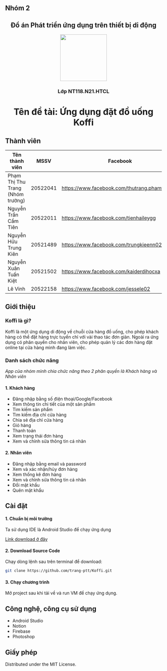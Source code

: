 ## Nhóm 2
<h2 align="center">
    Đồ án Phát triển ứng dụng trên thiết bị di động</h2>
    <div align="center">
<img src="https://user-images.githubusercontent.com/91247482/173222142-3949c081-0a56-4a10-bcb9-371cd579d7ff.png" width="150" />
  </div>
    <h3 align="center">
    Lớp NT118.N21.HTCL</h3>
    <h1 align="center">Tên đề tài: Ứng dụng đặt đồ uống Koffi</h1>
   
<!-- Thành viên -->
## Thành viên

| Tên thành viên | MSSV | Facebook | SDT |  
| ------ | ------ | ------ | ------ |
| Phạm Thị Thu Trang (Nhóm trưởng) | 20522041 | https://www.facebook.com/thutrang.phamthi.378 | 0932 708 316 |
| Nguyễn Trần Cẩm Tiên | 20522011 | https://www.facebook.com/tienhaileygg | 0528 325 771 |
| Nguyễn Hữu Trung Kiên | 20521489 | https://www.facebook.com/trungkieenn0202 | 097 530 50 60 |
| Nguyễn Xuân Tuấn Kiệt | 20521502 | https://www.facebook.com/kaiderdihocxa | |
| Lê Vinh | 20522158 | https://www.facebook.com/jessele02 | |

<!-- Giới thiệu -->
## Giới thiệu
### Koffi là gì?
  Koffi là một ứng dụng di động về chuỗi cửa hàng đồ uống, cho phép khách hàng có thể đặt hàng trực tuyến chỉ với vài thao tác đơn giản. Ngoài ra ứng dụng có phân quyền cho nhân viên, cho phép quản lý các đơn hàng đặt online tại cửa hàng mình đang làm việc.
### Danh sách chức năng
  _App của nhóm mình chia chức năng theo 2 phân quyền là Khách hàng và Nhân viên_
 #### 1. Khách hàng
  - Đăng nhập bằng số điện thoại/Google/Facebook
  -	Xem thông tin chi tiết của một sản phẩm
  -	Tìm kiếm sản phẩm 
  -	Tìm kiếm địa chỉ cửa hàng
  -	Chia sẻ địa chỉ cửa hàng
  -	Giỏ hàng
  -	Thanh toán
  -	Xem trạng thái đơn hàng
  -	Xem và chỉnh sửa thông tin cá nhân
#### 2. Nhân viên
  -	Đăng nhập bằng email và password
  -	Xem và xác nhận/hủy đơn hàng
  -	Xem thống kê đơn hàng 
  -	Xem và chỉnh sửa thông tin cá nhân
  -	Đổi mật khẩu
  -	Quên mật khẩu

<!-- Cài đặt -->
## Cài đặt
#### 1. Chuẩn bị môi trường
Ta sử dụng IDE là Android Studio để chạy ứng dụng
  <div>
   <a href="https://developer.android.com/studio">Link download ở đây</a>
  </div>

#### 2. Download Source Code
Chạy dòng lệnh sau trên terminal để download:
   ```sh
git clone https://github.com/trang-ptt/Koffi.git
   ```

#### 3. Chạy chương trình
Mở project sau khi tải về và run VM để chạy ứng dụng.

<!-- Công nghệ, công cụ sử dụng -->
## Công nghệ, công cụ sử dụng
  - Android Studio
  - Notion
  - Firebase
  - Photoshop

<!-- Giấy phép -->
## Giấy phép
Distributed under the MIT License. 

